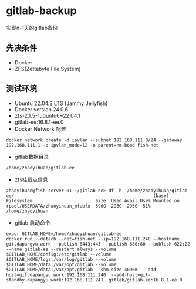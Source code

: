 # gitlab-backup
实现n-1天的gitlab备份

## 先决条件
- Docker
- ZFS(Zettabyte File System)

## 测试环境
- Ubuntu 22.04.3 LTS (Jammy Jellyfish)
- Docker version 24.0.6
- zfs-2.1.5-1ubuntu6~22.04.1
- gitlab-ee:16.8.1-ee.0
- Docker Network 配置
```
docker network create -d ipvlan --subnet 192.168.111.0/24 --gateway 192.168.111.1 -o ipvlan_mode=l2 -o parent=nm-bond fish-net
```
- gitlab数据目录
```
/home/zhaoyihuan/gitlab-ee
```
- zfs挂载点信息
```
zhaoyihuan@fish-server-01 ~/gitlab-ee> df -h  /home/zhaoyihuan/gitlab-ee/                                                     (base)
Filesystem                        Size  Used Avail Use% Mounted on
rpool/USERDATA/zhaoyihuan_mfubfx  590G  296G  295G  51% /home/zhaoyihuan
```
- gitlab 启动命令
```
expor GITLAB_HOME=/home/zhaoyihuan/gitlab-ee
docker run --detach --net=fish-net --ip=192.168.111.240 --hostname git.dapangyu.work --publish 6443:443 --publish 680:80 --publish 622:22 --name gitlab-ee --restart always --volume $GITLAB_HOME/config:/etc/gitlab --volume $GITLAB_HOME/logs:/var/log/gitlab --volume $GITLAB_HOME/data:/var/opt/gitlab --volume $GITLAB_HOME/data:/var/opt/gitlab --shm-size 4096m  --add-host=git.dapangyu.work:192.168.111.240  --add-host=git-standby.dapangyu.work:192.168.111.241  gitlab/gitlab-ee:16.8.1-ee.0
```